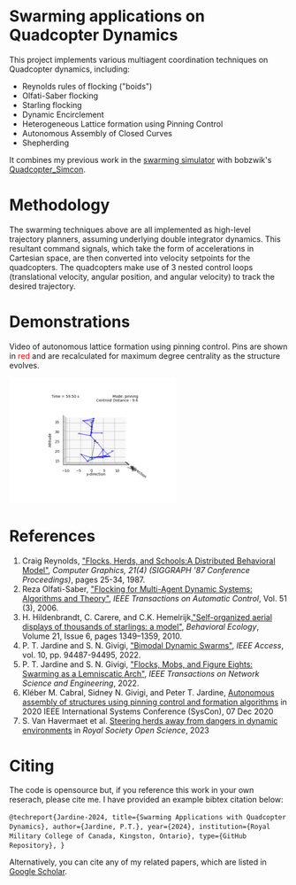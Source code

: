 # Swarming applications on Quadcopter Dynamics

This project implements various multiagent coordination techniques on Quadcopter dynamics, including:

* Reynolds rules of flocking ("boids")
* Olfati-Saber flocking
* Starling flocking
* Dynamic Encirclement 
* Heterogeneous Lattice formation using Pinning Control 
* Autonomous Assembly of Closed Curves
* Shepherding

It combines my previous work in the [swarming simulator](https://github.com/tjards/multi-agent_sim) with bobzwik's [Quadcopter_Simcon](https://github.com/bobzwik/Quadcopter_SimCon?tab=readme-ov-file).

# Methodology

The swarming techniques above are all implemented as high-level trajectory planners, assuming underlying double integrator dynamics. 
This resultant command signals, which take the form of accelerations in Cartesian space, are then converted into velocity setpoints for the quadcopters.
The quadcopters make use of 3 nested control loops (translational velocity, angular position, and angular velocity) to track the desired trajectory.

# Demonstrations

Video of autonomous lattice formation using pinning control. Pins are shown in <span style="color:red"> red </span> and are recalculated for maximum degree centrality as the structure evolves.

<p float="center">
    <img src="./Figs_visible/animation3D_quad_20_01.gif" width="60%">
</p>

# References 

1. Craig Reynolds, ["Flocks, Herds, and Schools:A Distributed Behavioral Model"](https://www.red3d.com/cwr/papers/1987/boids.html), *Computer Graphics, 21(4) (SIGGRAPH '87 Conference Proceedings)*, pages 25-34, 1987.
2. Reza Olfati-Saber, ["Flocking for Multi-Agent Dynamic Systems: Algorithms and Theory"](https://ieeexplore.ieee.org/document/1605401), *IEEE Transactions on Automatic Control*, 
Vol. 51 (3), 2006.
3. H. Hildenbrandt, C. Carere, and C.K. Hemelrijk,["Self-organized aerial displays of thousands of starlings: a model"](https://academic.oup.com/beheco/article/21/6/1349/333856?login=false), *Behavioral Ecology*, Volume 21, Issue 6, pages 1349–1359, 2010.
4. P. T. Jardine and S. N. Givigi, ["Bimodal Dynamic Swarms"](https://ieeexplore.ieee.org/document/9857917), *IEEE Access*, vol. 10, pp. 94487-94495, 2022.
5. P. T. Jardine and S. N. Givigi, ["Flocks, Mobs, and Figure Eights: Swarming as a Lemniscatic Arch"](https://ieeexplore.ieee.org/document/9931405), *IEEE Transactions on Network Science and Engineering*, 2022.
6. Kléber M. Cabral, Sidney N. Givigi, and Peter T. Jardine, [Autonomous assembly of structures using pinning control and formation algorithms](https://ieeexplore-ieee-org.proxy.queensu.ca/document/9275901) in 2020 IEEE International Systems Conference (SysCon), 07 Dec 2020
7. S. Van Havermaet et al. [Steering herds away from dangers in dynamic environments](https://royalsocietypublishing.org/doi/10.1098/rsos.230015) in *Royal Society Open Science*, 2023

# Citing

The code is opensource but, if you reference this work in your own reserach, please cite me. I have provided an example bibtex citation below:

`@techreport{Jardine-2024,
  title={Swarming Applications with Quadcopter Dynamics},
  author={Jardine, P.T.},
  year={2024},
  institution={Royal Military College of Canada, Kingston, Ontario},
  type={GitHub Repository},
}`

Alternatively, you can cite any of my related papers, which are listed in [Google Scholar](https://scholar.google.com/citations?hl=en&user=RGlv4ZUAAAAJ&view_op=list_works&sortby=pubdate).















 

